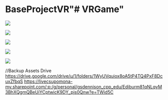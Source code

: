 # BaseProjectVR"# VRGame" 




![](https://github.com/MartyChouette/Purrfect_Pizza_VR/blob/main/GIFS/PPDISPLAY1.gif)

![](https://github.com/MartyChouette/Purrfect_Pizza_VR/blob/main/GIFS/PPINGRED2%20.gif)

![](https://github.com/MartyChouette/Purrfect_Pizza_VR/blob/main/GIFS/PPMOVE3.gif)

![](https://github.com/MartyChouette/Purrfect_Pizza_VR/blob/main/GIFS/PPWIN4.gif)

![](https://github.com/MartyChouette/Purrfect_Pizza_VR/blob/main/GIFS/PPVRCUT.gif)

















//Backup Assets Drive
https://drive.google.com/drive/u/1/folders/1WyUVquiox8oA5tP4TQ4PxF8DcuxZfbqS
https://livecsupomona-my.sharepoint.com/:p:/g/personal/gsdennison_cpp_edu/Ediburm81qNLqyM3BhXQgmQBeUiYCptwicK9DY_pjs0Qnw?e=TWid5C
